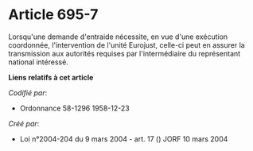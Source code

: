 # Article 695-7

Lorsqu'une demande d'entraide nécessite, en vue d'une exécution coordonnée, l'intervention de l'unité Eurojust, celle-ci peut
en assurer la transmission aux autorités requises par l'intermédiaire du représentant national intéressé.

**Liens relatifs à cet article**

_Codifié par_:

  - Ordonnance 58-1296 1958-12-23

_Créé par_:

  - Loi n°2004-204 du 9 mars 2004 - art. 17 () JORF 10 mars 2004
